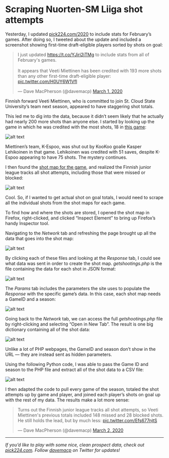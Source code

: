 Scraping Nuorten-SM Liiga shot attempts
=======================================

Yesterday, I updated [pick224.com/2020](http://pick224.com/2020) to include stats for February’s games. After doing so, I tweeted about the update and included a screenshot showing first-time draft-eligible players sorted by shots on goal:

<blockquote class="twitter-tweet"><p lang="en" dir="ltr">I just updated <a href="https://t.co/YJiri2jTMg">https://t.co/YJiri2jTMg</a> to include stats from all of February&#39;s games.<br><br>It appears that Veeti Miettinen has been credited with 193 more shots than any other first-time draft-eligible player: <a href="https://t.co/H0UY6W1Vfl">pic.twitter.com/H0UY6W1Vfl</a></p>&mdash; Dave MacPherson (@davemacp) <a href="https://twitter.com/davemacp/status/1234257330851713028?ref_src=twsrc%5Etfw">March 1, 2020</a></blockquote> <script async src="https://platform.twitter.com/widgets.js" charset="utf-8"></script>

Finnish forward Veeti Miettinen, who is committed to join St. Cloud State University’s team next season, appeared to have staggering shot totals.

This led me to dig into the data, because it didn’t seem likely that he actually had nearly 200 more shots than anyone else. I started by looking up the game in which he was credited with the most shots, 18 in [this game](http://www.tilastopalvelu.fi/ih/gamesummary/?gid=53715&lang=en):

![alt text](18-shot-game.png "Miettinen 18 shots")

Miettinen’s team, K-Espoo, was shut out by KooKoo goalie Kasper Lehikoinen in that game. Lehikoinen was credited with 51 saves, despite K-Espoo appearing to have 75 shots. The mystery continues.

I then found the [shot map for the game](http://www.tilastopalvelu.fi/ih/gameshootingmap/?gid=53715&lang=en&season=2020), and realized the Finnish junior league tracks all shot attempts, including those that were missed or blocked:

![alt text](75-shot-attempts.png "Finnish junior shot attempts")

Cool. So, if I wanted to get actual shot on goal totals, I would need to scrape all the individual shots from the shot maps for each game.

To find how and where the shots are stored, I opened the shot map in Firefox, right-clicked, and clicked “Inspect Element” to bring up Firefox’s handy Inspector tool.

Navigating to the _Network_ tab and refreshing the page brought up all the data that goes into the shot map:

![alt text](firefox-network-finn.png "Firefox Network tab")

By clicking each of these files and looking at the _Response_ tab, I could see what data was sent in order to create the shot map. _getshootings.php_ is the file containing the data for each shot in JSON format:

![alt text](firefox-response-finn.png "Firefox Response tab")

The _Params_ tab includes the parameters the site uses to populate the _Response_ with the specific game’s data. In this case, each shot map needs a GameID and a season:

![alt text](firefox-params-finn.png "Firefox parameters")

Going back to the _Network_ tab, we can access the full _getshootings.php_ file by right-clicking and selecting “Open in New Tab”. The result is one big dictionary containing all of the shot data:

![alt text](firefox-getshootings.png "getshootings PHP file")

Unlike a lot of PHP webpages, the GameID and season don’t show in the URL — they are instead sent as hidden parameters.

Using the following Python code, I was able to pass the Game ID and season to the PHP file and extract all of the shot data to a CSV file:

<script src="https://gist.github.com/davemacpherson/4044b21454857b3860ca32a50c90a553.js"></script>

![alt text](finn-shot-attempts-csv.png "Finnish junior shot attempts CSV output")

I then adapted the code to pull every game of the season, totaled the shot attempts up by game and player, and joined each player’s shots on goal up with the rest of my data. The results make a lot more sense:

<blockquote class="twitter-tweet"><p lang="en" dir="ltr">Turns out the Finnish junior league tracks all shot attempts, so Veeti Miettinen&#39;s previous totals included 148 missed and 28 blocked shots. He still holds the lead, but by much less: <a href="https://t.co/Efs677njtS">pic.twitter.com/Efs677njtS</a></p>&mdash; Dave MacPherson (@davemacp) <a href="https://twitter.com/davemacp/status/1234627343068647424?ref_src=twsrc%5Etfw">March 2, 2020</a></blockquote> <script async src="https://platform.twitter.com/widgets.js" charset="utf-8"></script>

* * *

_If you’d like to play with some nice, clean prospect data, check out_ [_pick224.com_](http://pick224.com)_. Follow_ [_davemacp_](https://twitter.com/davemacp/) _on Twitter for updates!_
